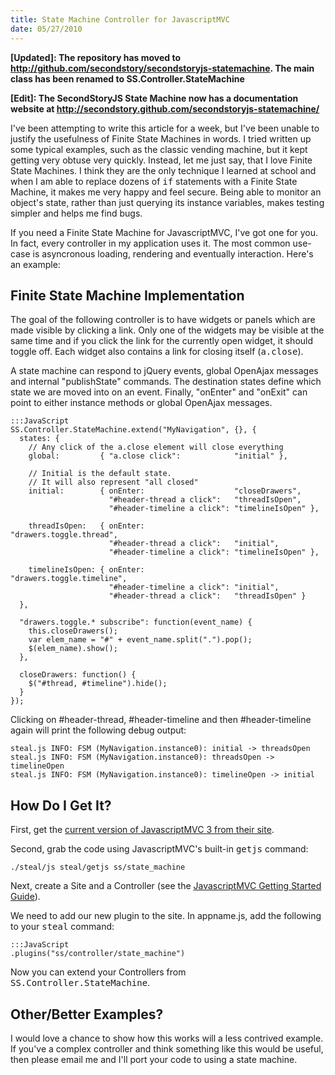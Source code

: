 ```yaml
--- 
title: State Machine Controller for JavascriptMVC
date: 05/27/2010
---
```


[Checkout the Github repository]: http://github.com/secondstory/secondstoryjs-statemachine
[current version of JavascriptMVC 3 from their site]: http://v3.javascriptmvc.com/index.html
[JavascriptMVC Getting Started Guide]: http://v3.javascriptmvc.com/index.html#&who=getstarted

**[Updated]: The repository has moved to http://github.com/secondstory/secondstoryjs-statemachine. The main class has been renamed to SS.Controller.StateMachine**

**[Edit]: The SecondStoryJS State Machine now has a documentation website at <a href="http://secondstory.github.com/secondstoryjs-statemachine/">http://secondstory.github.com/secondstoryjs-statemachine/</a>**

I've been attempting to write this article for a week, but I've been unable to justify the usefulness of Finite State Machines in words. I tried written up some typical examples, such as the classic vending machine, but it kept getting very obtuse very quickly. Instead, let me just say, that I love Finite State Machines. I think they are the only technique I learned at school and when I am able to replace dozens of <tt>if</tt> statements with a Finite State Machine, it makes me very happy and feel secure. Being able to monitor an object's state, rather than just querying its instance variables, makes testing simpler and helps me find bugs.

If you need a Finite State Machine for JavascriptMVC, I've got one for you. In fact, every controller in my application uses it. The most common use-case is asyncronous loading, rendering and eventually interaction. Here's an example:

Finite State Machine Implementation
-----------------------------------

The goal of the following controller is to have widgets or panels which are made visible by clicking a link. Only one of the widgets may be visible at the same time and if you click the link for the currently open widget, it should toggle off. Each widget also contains a link for closing itself (<tt>a.close</tt>).

A state machine can respond to jQuery events, global OpenAjax messages and internal "publishState" commands. The destination states define which state we are moved into on an event. Finally, "onEnter" and "onExit" can point to either instance methods or global OpenAjax messages.

    :::JavaScript
    SS.Controller.StateMachine.extend("MyNavigation", {}, {
      states: {
        // Any click of the a.close element will close everything
        global:         { "a.close click":            "initial" },
      
        // Initial is the default state.
        // It will also represent "all closed"
        initial:        { onEnter:                    "closeDrawers",
                          "#header-thread a click":   "threadIsOpen",
                          "#header-timeline a click": "timelineIsOpen" },

        threadIsOpen:   { onEnter:                    "drawers.toggle.thread",
                          "#header-thread a click":   "initial",
                          "#header-timeline a click": "timelineIsOpen" },
                                       
        timelineIsOpen: { onEnter:                    "drawers.toggle.timeline",
                          "#header-timeline a click": "initial",
                          "#header-thread a click":   "threadIsOpen" }
      },
      
      "drawers.toggle.* subscribe": function(event_name) {
        this.closeDrawers();
        var elem_name = "#" + event_name.split(".").pop();
        $(elem_name).show();
      },
      
      closeDrawers: function() {
        $("#thread, #timeline").hide();
      }
    });
    
Clicking on #header-thread, #header-timeline and then #header-timeline again will print the following debug output:

    steal.js INFO: FSM (MyNavigation.instance0): initial -> threadsOpen
    steal.js INFO: FSM (MyNavigation.instance0): threadsOpen -> timelineOpen
    steal.js INFO: FSM (MyNavigation.instance0): timelineOpen -> initial

How Do I Get It?
----------------

First, get the [current version of JavascriptMVC 3 from their site].

Second, grab the code using JavascriptMVC's built-in <tt>getjs</tt> command:

    ./steal/js steal/getjs ss/state_machine
    
Next, create a Site and a Controller (see the [JavascriptMVC Getting Started Guide]).

We need to add our new plugin to the site. In appname.js, add the following to your <tt>steal</tt> command:

    :::JavaScript
    .plugins("ss/controller/state_machine")

Now you can extend your Controllers from <tt>SS.Controller.StateMachine</tt>.

Other/Better Examples?
----------------------

I would love a chance to show how this works will a less contrived example. If you've a complex controller and think something like this would be useful, then please email me and I'll port your code to using a state machine.
